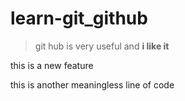 # learn-git_github

> git hub is very useful and **i like it**

this is a new feature

this is another meaningless line of code
